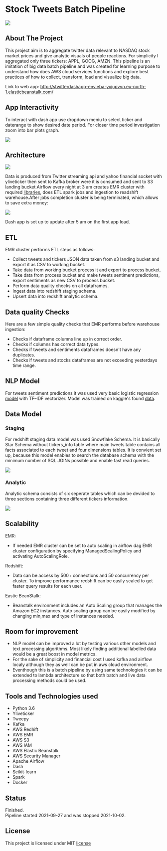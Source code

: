 # Stock Tweets Batch Pipeline

<img src="https://github.com/GQ21/stock-tweets-pipeline/blob/main/images/img_stockstweets.png" align="centre">

## About The Project

This project aim is to aggregate twitter data relevant to NASDAQ stock market prices and give analytic visuals of people reactions. For simplicity I aggregated only three tickers: APPL, GOOG, AMZN. This pipeline is an imitation of big data batch pipeline and was created for learning purpose to understand how does AWS cloud services functions and explore best practices of how to collect, transform, load and visualize big data.

Link to web app: http://stwitterdashapp-env.eba-yxjupvvn.eu-north-1.elasticbeanstalk.com/

## App Interactivity

To interact with dash app use dropdown meniu to select ticker and daterange to show desired date period. For closer time period investigation zoom into bar plots graph.

<img src="https://github.com/GQ21/stock-tweets-pipeline/blob/main/images/gif_interaction.gif" align="centre">

## Architecture

<img src="https://github.com/GQ21/stock-tweets-pipeline/blob/main/images/img_pipeline.png" align="centre">

Data is produced from Twitter streaming api and yahoo financial socket with yliveticker then sent to Kafka broker were it is consumed and sent to S3 landing bucket.Airflow every night at 3 am creates EMR cluster with required [libraries](https://github.com/GQ21/stock-tweets-pipeline/blob/main/emr/EMR-install-libraries.sh), does ETL spark jobs and ingestion to readshift warehouse.After jobs completion cluster is being terminated, which allows to save extra money: 

<img src="https://github.com/GQ21/stock-tweets-pipeline/blob/main/images/img_airflow.png" align="centre">

Dash app is set up to update after 5 am on the first app load. 

## ETL

EMR cluster performs ETL steps as follows:

* Collect tweets and tickers JSON data taken from s3 landing bucket and export it as CSV to working bucket.
* Take data from working bucket process it and export to process bucket.
* Take data from process bucket and make tweets sentiment predictions, export sentiments as new CSV to process bucket.
* Perform data quality checks on all dataframes.
* Ingest data into redshift staging schema.
* Upsert data into redshift analytic schema.

## Data quality Checks

Here are a few simple quality checks that EMR performs before warehouse ingestion:
* Checks if dataframe columns line up in correct order.
* Checks if columns has correct data types.
* Checks if tweets and sentiments dataframes doesn't have any duplicates.
* Checks if tweets and stocks dataframes are not exceeding yesterdays time range.

## NLP Model 

For tweets sentiment predictions it was used very basic logistic regression [model](https://github.com/GQ21/stock-tweets-pipeline/blob/main/emr/jobs/inference/model/simple_model.ipynb) with TF–IDF vectorizer. Model was trained on kaggle's found
[data](https://www.kaggle.com/utkarshxy/stock-markettweets-lexicon-data).

## Data Model

### Staging

For redshift staging data model was used Snowflake Schema. It is basically Star Schema without tickers_info table where main tweets table contains all facts associated to each tweet and four dimensions tables. It is convient set up, because this model enables to search the database schema with the minimum number of SQL JOINs possible and enable fast read queries.

<img src="https://github.com/GQ21/stock-tweets-pipeline/blob/main/images/img_staging.png" align="centre">

### Analytic

Analytic schema consists of six seperate tables which can be devided to three sections containing three different tickers information.

<img src="https://github.com/GQ21/stock-tweets-pipeline/blob/main/images/img_analytic.png" align="centre">

## Scalability 

EMR: 
*   If needed EMR cluster can be set to auto scaling in airflow dag EMR cluster configuration by specifying ManagedScalingPolicy and activating AutoScalingRole.

Redshift: 
*    Data can be access by 500+ connections and 50 concurrency per cluster. To improve performance redshift can be easily scaled to get faster query results for each user.

Eastic BeanStalk:
*   Beanstalk environment includes an Auto Scaling group that manages the Amazon EC2 instances. Auto scaling group can be easily modified by changing min,max and type of instances needed.

## Room for improvement

* NLP model can be improved a lot by testing various other models and text processing algorithms. Most likely finding additional labelled data would be a great boost in model metrics.
* For the sake of simplicity and financial cost I used kafka and airflow localy although they as well can be put in aws cloud environment.
* Eventhough this is a batch pipeline by using same technologies it can be extended to lambda architecture so that both batch and live data processing methods could be used.

## Tools and Technologies used

* Python 3.6
* Yliveticker
* Tweepy
* Kafka
* AWS Redhift
* AWS EMR
* AWS S3
* AWS IAM
* AWS Elastic Beanstalk
* AWS Security Manager
* Apache Airflow
* Dash
* Scikit-learn
* Spark 
* Docker

## Status

Finished.  \
Pipeline started 2021-09-27 and was stopped 2021-10-02.

## License

This project is licensed under MIT [license](https://github.com/GQ21/stock-tweets-pipeline/blob/main/LICENSE)